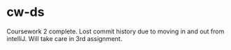 # cw-ds
Coursework 2 complete.
Lost commit history due to moving in and out from intelliJ. Will take care in 3rd assignment.
